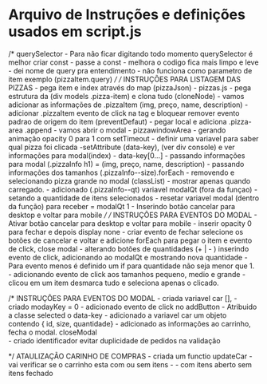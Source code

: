 # Arquivo de Instruções e definições usados em script.js #
/* querySelector
    - Para não ficar digitando todo momento querySelector é melhor criar const
    - passe a const - melhora o codigo fica mais limpo e leve
    - dei nome de query pra entendimento
    - não funciona como parametro de item exemplo (pizzaItem.query)
*/ 
 /* INSTRUÇÕES PARA LISTAGEM DAS PIZZAS
    - pega item e index através do map (pizzaJson) - pizzas.js
    - pega estrutura da (div models .pizza-item) e clona tudo (cloneNode) 
    - vamos adicionar as informações de .pizzaItem (img, preço, name, description)
    - adicionar .pizzaItem evento de click na tag <a> e bloquear remover evento padrao de origem do item (preventDefaut)
    - pegar local e adiciona .pizza-area .append
    - vamos abrir o modal - pizzawindowArea - gerando animação opacity 0 para 1 com setTimeout
    - definir uma variavel para saber qual pizza foi clicada -setAttribute (data-key), (ver div console) e ver informações para modal(index) - data-key[0...]
    - passando informações para modal (.pizzaInfo h1) = (img, preço, name, description)
    - passando informações dos tamanhos (.pizzaInfo--size).forEach
    - removendo e selecionando pizza grande no modal (classList) - mostrar apenas quando carregado.
    - adicionado (.pizzaInfo--qt) variavel modalQt (fora da funçao) - setando a quantidade de itens selecionados
    - resetar variavel modal (dentro da função) para receber = modalQt 1
    - Inserindo botão cancelar para desktop e voltar para mobile
*/
/* INSTRUÇÕES PARA EVENTOS DO MODAL
    - Ativar botão cancelar para desktop e voltar para mobile
    - inserir opacity 0 para fechar e depois display none
    - criar evento de fechar selecione os botões de cancelar e voltar e adicione forEach para pegar o item e evento de click, close modal
    - alterando botões de quantidades (+ | - ) inserindo evento de click, adicionando ao modalQt e mostrando nova quantidade - Para evento menos é definido um if para quantidade não seja menor que 1.
    - adicionando evento de click aos tamanhos pequeno, medio e grande - clicou em um item desmarca tudo e seleciona apenas o clicado.

/* INSTRUÇÕES PARA EVENTOS DO MODAL
    - criada variavel car [],
    - criado modayKey = 0
    - adicionado evento de click no addButton
    - Atribuido a classe selected o data-key
    - adicionado a variavel car um objeto contendo { id, size, quantidade} 
    - adicionado as informações ao carrinho, fecha o modal. closeModal   
    - criado identificador evitar duplicidade de pedidos na validação

*/ ATAULIZAÇÃO CARINHO DE COMPRAS
    - criada um functio updateCar - vai verificar se o carrinho esta com ou sem itens -
    - com itens aberto sem itens fechado

